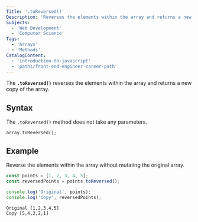 ```yaml
---
Title: '.toReversed()'
Description: 'Reverses the elements within the array and returns a new copy of the array.'
Subjects:
  - 'Web Development'
  - 'Computer Science'
Tags:
  - 'Arrays'
  - 'Methods'
CatalogContent:
  - 'introduction-to-javascript'
  - 'paths/front-end-engineer-career-path'
---
```


The **`.toReversed()`** reverses the elements within the array and returns a new copy of the array.

## Syntax

The `.toReversed()` method does not take any parameters.

```pseudo
array.toReversed();
```

## Example

Reverse the elements within the array without mutating the original array.

```js
const points = [1, 2, 3, 4, 5];
const reversedPoints = points.toReversed();

console.log('Original', points);
console.log('Copy', reversedPoints);
```

```shell
Original [1,2,3,4,5]
Copy [5,4,3,2,1]
```
